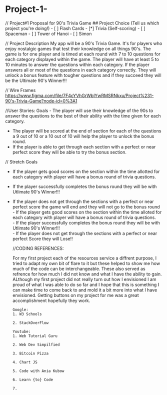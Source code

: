 # Project-1-
// Project#1 Proposal for 90's Trivia Game   ## Project Choice (Tell us which project you're doing!)  - [ ] Flash Cards - [*] Trivia (Self-scoring) - [ ] Spaceman - [ ] Tower of Hanoi - [ ] Simon 

//
Project Description   My app will be a 90's Trivia Game. It's for players who enjoy nostalgic games that test their  knowledge on all things 90's. The game is for one player and is timed at each round with 7 to 10 questions for each category displayed within the game. The player will have at least 5 to 10 minutes to answer the questions within each category. If the player answers all or most of the questions in each category correctly. They will unlock a bonus feature with tougher questions and if they succeed they will be the Ultimate 90's Winner!!!   

// Wire Frames   https://www.figma.com/file/7F4cYVhGrWblYwRMSRNkxu/Project%231-90's-Trivia-Game?node-id=0%3A1 

 //User Stories: Goals  -  The player will use their knowledge of the 90s to answer the questions to the best of their ability with the time given for each category.  
 - The player will be scored at the end of section for each of the questions a 9 out of 10 or a 10 out of 10 will help the player to unlock the bonus round. 
  - If the player is able to get through each section with a perfect or near perfect score they will be able to try the bonus section.  
 
 // Stretch Goals 
  - If the player gets good scores on the section within the time allotted for each category with player will have a bonus round of trivia questions. 
   - If the player successfully completes the bonus round they will be with Utlimate 90's Winner!!!  
   - If the player does not get through the sections with a perfect or near perfect score the game will end and they will not go to the bonus round 
    - If the player gets good scores on the section within the time alloted for each category with player will have a bonus round of trivia questions.  
    - If the player successfully completes the bonus round they will be with Utlimate 90's Winner!!!  
    - If the player does not get through the sections with a perfect or near perfect Score they will Lose!!

        //CODING REFERENCES: 

        For my first project each of the resources service a diffrent purpose, I tried to adapt my own bit of flare to it but these helped to show me how much of the code can be interchangeable. These also served as refrence for how much I did not know and what I have the ability to gain. ALthough my first project did not really turn out how I envisioned I am proud of what I was able to do so far and I hope that this is something I can make time to come back to and mold it a bit more into what I have envisioned. Getting buttons on my project for me was a great accomplishment hopefully they work. 

         Google:
         1. W3 Schools 

         2. StackOverFlow  

         Youtube: 
         1. Web Tutorial Guru

         2. Web Dev Simpilfied 

         3. Bitcoin Pizza 

         4. Chart JS 

         5. Code with Ania Kubow 

         6. Learn {to} Code 

         7. 
